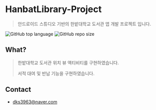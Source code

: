 # HanbatLibrary-Project
> 안드로이드 스튜디오 기반의 한밭대학교 도서관 앱 개발 프로젝트 입니다.

![GitHub top language](https://img.shields.io/github/languages/top/hongbeomi/HanbatLibrary.svg?color=skyblue&logo=java)  ![GitHub repo size](https://img.shields.io/github/repo-size/hongbeomi/HanbatLibrary.svg) 

## What?

> 한밭대학교 도서관 위치 뷰 액티비티를 구현하였습니다.
>
> 서적 대여 및 반납 기능을 구현하였습니다.

## Contact

- dks3963@naver.com


